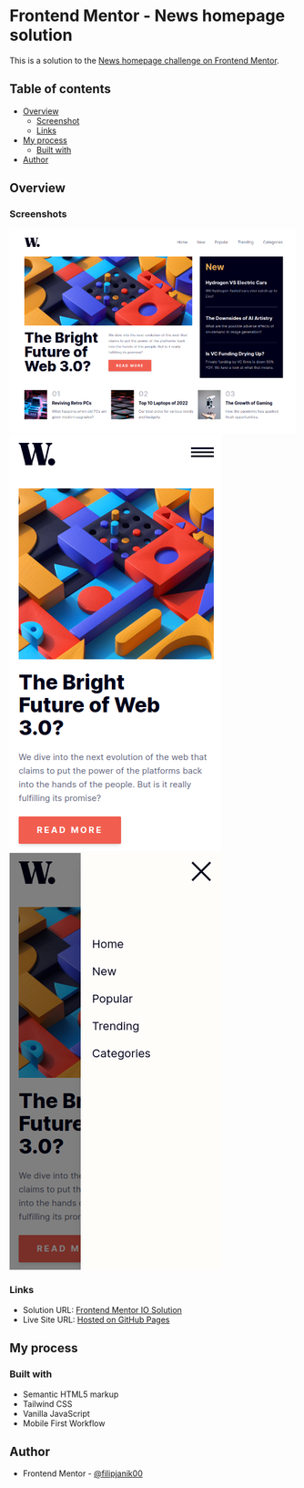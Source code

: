 # Frontend Mentor - News homepage solution

This is a solution to the [News homepage challenge on Frontend Mentor](https://www.frontendmentor.io/challenges/news-homepage-H6SWTa1MFl).

## Table of contents

- [Overview](#overview)
  - [Screenshot](#screenshot)
  - [Links](#links)
- [My process](#my-process)
  - [Built with](#built-with)
- [Author](#author)

## Overview

### Screenshots

![](./screenshots/desktop-preview.png)
![](./screenshots/mobile-preview.png)
![](./screenshots/mobile-menu.png)

### Links

- Solution URL: [Frontend Mentor IO Solution](https://www.frontendmentor.io/solutions/news-homepage-using-tailwind-css-GpCOY8UTdc)
- Live Site URL: [Hosted on GitHub Pages](https://filipjanik00.github.io/news-homepage/)

## My process

### Built with

- Semantic HTML5 markup
- Tailwind CSS
- Vanilla JavaScript
- Mobile First Workflow

## Author

- Frontend Mentor - [@filipjanik00](https://www.frontendmentor.io/profile/filipjanik00)
